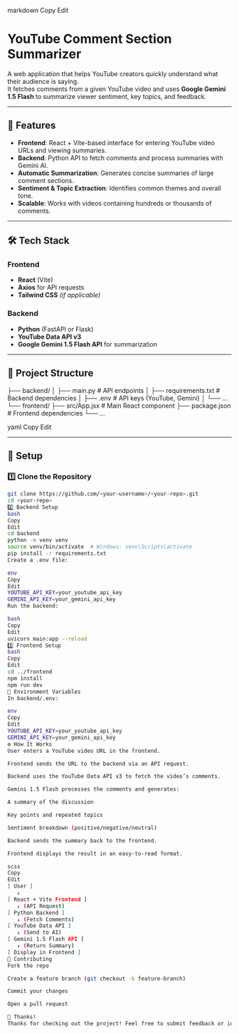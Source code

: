 
markdown
Copy
Edit
# YouTube Comment Section Summarizer

A web application that helps YouTube creators quickly understand what their audience is saying.  
It fetches comments from a given YouTube video and uses **Google Gemini 1.5 Flash** to summarize viewer sentiment, key topics, and feedback.

---

## 📌 Features
- **Frontend**: React + Vite-based interface for entering YouTube video URLs and viewing summaries.
- **Backend**: Python API to fetch comments and process summaries with Gemini AI.
- **Automatic Summarization**: Generates concise summaries of large comment sections.
- **Sentiment & Topic Extraction**: Identifies common themes and overall tone.
- **Scalable**: Works with videos containing hundreds or thousands of comments.

---

## 🛠 Tech Stack
### Frontend
- **React** (Vite)
- **Axios** for API requests
- **Tailwind CSS** *(if applicable)*

### Backend
- **Python** (FastAPI or Flask)
- **YouTube Data API v3**
- **Google Gemini 1.5 Flash API** for summarization

---

## 📂 Project Structure
├── backend/
│ ├── main.py # API endpoints
│ ├── requirements.txt # Backend dependencies
│ ├── .env # API keys (YouTube, Gemini)
│ └── ...
└── frontend/
├── src/App.jsx # Main React component
├── package.json # Frontend dependencies
└── ...

yaml
Copy
Edit

---

## 🚀 Setup

### 1️⃣ Clone the Repository
```bash
git clone https://github.com/<your-username>/<your-repo>.git
cd <your-repo>
2️⃣ Backend Setup
bash
Copy
Edit
cd backend
python -m venv venv
source venv/bin/activate  # Windows: venv\Scripts\activate
pip install -r requirements.txt
Create a .env file:

env
Copy
Edit
YOUTUBE_API_KEY=your_youtube_api_key
GEMINI_API_KEY=your_gemini_api_key
Run the backend:

bash
Copy
Edit
uvicorn main:app --reload
3️⃣ Frontend Setup
bash
Copy
Edit
cd ../frontend
npm install
npm run dev
🔑 Environment Variables
In backend/.env:

env
Copy
Edit
YOUTUBE_API_KEY=your_youtube_api_key
GEMINI_API_KEY=your_gemini_api_key
⚙️ How It Works
User enters a YouTube video URL in the frontend.

Frontend sends the URL to the backend via an API request.

Backend uses the YouTube Data API v3 to fetch the video’s comments.

Gemini 1.5 Flash processes the comments and generates:

A summary of the discussion

Key points and repeated topics

Sentiment breakdown (positive/negative/neutral)

Backend sends the summary back to the frontend.

Frontend displays the result in an easy-to-read format.

scss
Copy
Edit
[ User ] 
   ↓
[ React + Vite Frontend ] 
   ↓ (API Request)
[ Python Backend ]
   ↓ (Fetch Comments)
[ YouTube Data API ]
   ↓ (Send to AI)
[ Gemini 1.5 Flash API ]
   ↓ (Return Summary)
[ Display in Frontend ]
🤝 Contributing
Fork the repo

Create a feature branch (git checkout -b feature-branch)

Commit your changes

Open a pull request

🙌 Thanks!
Thanks for checking out the project! Feel free to submit feedback or ideas for improvements.
